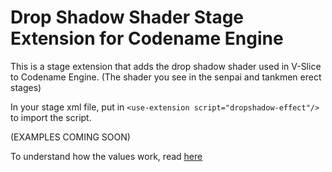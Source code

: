 # Drop Shadow Shader Stage Extension for Codename Engine

This is a stage extension that adds the drop shadow shader used in V-Slice to Codename Engine. (The shader you see in the senpai and tankmen erect stages)

In your stage xml file, put in `<use-extension script="dropshadow-effect"/>` to import the script.

(EXAMPLES COMING SOON)

To understand how the values work, read [here](WIKI.md)
